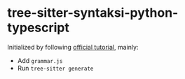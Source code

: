 # tree-sitter-syntaksi-python-typescript

Initialized by following [official tutorial](https://tree-sitter.github.io/tree-sitter/creating-parsers), mainly:

- Add `grammar.js`
- Run `tree-sitter generate`